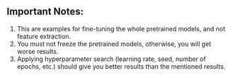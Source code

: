 Important Notes:
----------------
1. This are examples for fine-tuning the whole pretrained models, and not feature extraction.
1. You must not freeze the pretrained models, otherwise, you will get worse results.
2. Applying hyperparameter search (learning rate, seed, number of epochs, etc.) should give you better results than the mentioned results.
